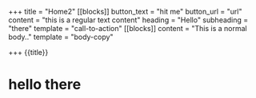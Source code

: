 +++
title = "Home2"
[[blocks]]
button_text = "hit me"
button_url = "url"
content = "this is a regular text content"
heading = "Hello"
subheading = "there"
template = "call-to-action"
[[blocks]]
content = "This is a normal body.."
template = "body-copy"

+++
{{title}}

# hello there